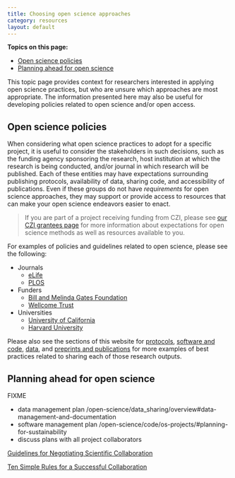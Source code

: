 ```yaml
---
title: Choosing open science approaches
category: resources
layout: default
---
```


**Topics on this page:**
- [Open science policies](#open-science-policies)
- [Planning ahead for open science](#planning-ahead-for-open-science)

This topic page provides context for researchers interested in applying open science practices,
but who are unsure which approaches are most appropriate.
The information presented here may also be useful for developing policies
related to open science and/or open access.

## Open science policies

When considering what open science practices to adopt for a specific project,
it is useful to consider the stakeholders in such decisions,
such as the funding agency sponsoring the research,
host institution at which the research is being conducted,
and/or journal in which research will be published.
Each of these entities may have expectations surrounding 
publishing protocols, availability of data,
sharing code, and accessibility of publications.
Even if these groups do not have *requirements*
for open science approaches,
they may support or provide access to resources that can make your open science endeavors easier to enact.

> If you are part of a project receiving funding from CZI,
> please see [our CZI grantees page](/open-science/czi-grantees/)
> for more information about expectations for open science methods
> as well as resources available to you.

For examples of policies and guidelines related to open science,
please see the following:

- Journals
  - [eLife](https://reviewer.elifesciences.org/author-guide/journal-policies)
  - [PLOS](https://plos.org/open-science/)
- Funders
  - [Bill and Melinda Gates Foundation](https://www.gatesfoundation.org/about/policies-and-resources/global-access-statement)
  - [Wellcome Trust](https://wellcome.org/grant-funding/guidance/open-access-guidance/open-access-policy)
- Universities
  - [University of California](https://osc.universityofcalifornia.edu/for-authors/)
  - [Harvard University](https://osc.hul.harvard.edu/policies/)

Please also see the sections of this website for [protocols](/open-science/protocols/overview/),
[software and code](/open-science/code/overview/),
[data](/open-science/data_sharing/overview/),
and [preprints and publications](/open-science/publications/overview/)
for more examples of best practices related to sharing each of those research outputs.

## Planning ahead for open science

FIXME

- data management plan /open-science/data_sharing/overview#data-management-and-documentation
- software management plan /open-science/code/os-projects/#planning-for-sustainability
- discuss plans with all project collaborators

[Guidelines for Negotiating Scientific Collaboration](https://journals.plos.org/plosbiology/article?id=10.1371/journal.pbio.0030217)

[Ten Simple Rules for a Successful Collaboration](https://journals.plos.org/ploscompbiol/article?id=10.1371/journal.pcbi.0030044)
